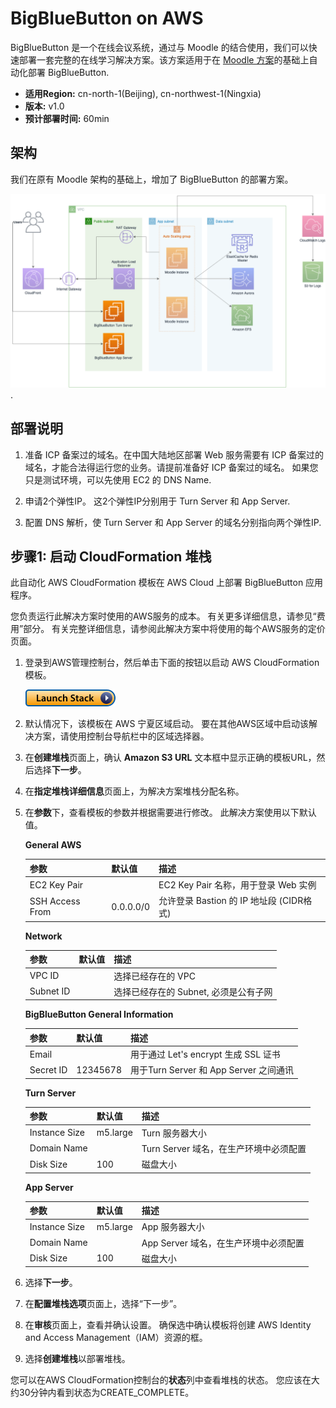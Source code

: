 # BigBlueButton on AWS 

BigBlueButton 是一个在线会议系统，通过与 Moodle 的结合使用，我们可以快速部署一套完整的在线学习解决方案。该方案适用于在
[Moodle 方案](https://github.com/aws-samples/moodle-on-aws-cn)的基础上自动化部署 BigBlueButton.

- **适用Region:** cn-north-1(Beijing), cn-northwest-1(Ningxia)
- **版本:** v1.0
- **预计部署时间:** 60min

## 架构

我们在原有 Moodle 架构的基础上，增加了 BigBlueButton 的部署方案。

![Architect](assets/architecture.png). 

## 部署说明

1. 准备 ICP 备案过的域名。在中国大陆地区部署 Web 服务需要有 ICP 备案过的域名，才能合法得运行您的业务。请提前准备好 ICP 备案过的域名。
如果您只是测试环境，可以先使用 EC2 的 DNS Name.

1. 申请2个弹性IP。 这2个弹性IP分别用于 Turn Server 和 App Server. 

1. 配置 DNS 解析，使 Turn Server 和 App Server 的域名分别指向两个弹性IP.

## 步骤1: 启动 CloudFormation 堆栈

此自动化 AWS CloudFormation 模板在 AWS Cloud 上部署 BigBlueButton 应用程序。

您负责运行此解决方案时使用的AWS服务的成本。 有关更多详细信息，请参见“费用”部分。 有关完整详细信息，请参阅此解决方案中将使用的每个AWS服务的定价页面。

1. 登录到AWS管理控制台，然后单击下面的按钮以启动 AWS CloudFormation 模板。

    [![Launch Stack](launch-stack.png)](https://cn-northwest-1.console.amazonaws.cn/cloudformation/home?region=cn-northwest-1#/stacks/create/template?stackName=BigBlueButton&templateURL=https:%2F%2Faws-solutions-reference.s3.cn-north-1.amazonaws.com.cn%2Fbig-blue-button-on-aws%2Flatest%2F00-master.template)
    
1. 默认情况下，该模板在 AWS 宁夏区域启动。 要在其他AWS区域中启动该解决方案，请使用控制台导航栏中的区域选择器。

1. 在**创建堆栈**页面上，确认 **Amazon S3 URL** 文本框中显示正确的模板URL，然后选择**下一步**。

1. 在**指定堆栈详细信息**页面上，为解决方案堆栈分配名称。

1. 在**参数**下，查看模板的参数并根据需要进行修改。 此解决方案使用以下默认值。

    **General AWS**

    | 参数            | 默认值    | 描述                                                  |
    | --------------- | --------- | ----------------------------------------------------- |
    | EC2 Key Pair    |           | EC2 Key Pair 名称，用于登录 Web 实例 |
    | SSH Access From | 0.0.0.0/0 | 允许登录 Bastion 的 IP 地址段 (CIDR格式)              |

    **Network**

    | 参数                         | 默认值        | 描述                                                         |
    | ---------------------------- | ------------- | ------------------------------------------------------------ |
    | VPC ID                       |               | 选择已经存在的 VPC                                            |
    | Subnet ID                    |               | 选择已经存在的 Subnet, 必须是公有子网                            |

    **BigBlueButton General Information**

    | 参数                 | 默认值         | 描述                                     |
    | -------------------- | -------------- | ---------------------------------------- |
    | Email                |                | 用于通过 Let's encrypt 生成 SSL 证书       |
    | Secret ID            | 12345678       | 用于Turn Server 和 App Server 之间通讯     |

    **Turn Server**

    | 参数               | 默认值      | 描述               |
    | ------------------ | ----------- | ------------------ |
    | Instance Size      | m5.large    | Turn 服务器大小     |
    | Domain Name        |             | Turn Server 域名，在生产环境中必须配置      |
    | Disk Size          | 100         | 磁盘大小     |

    **App Server**

    | 参数               | 默认值      | 描述               |
    | ------------------ | ----------- | ------------------ |
    | Instance Size      | m5.large    | App 服务器大小     |
    | Domain Name        |             | App Server 域名，在生产环境中必须配置      |
    | Disk Size          | 100         | 磁盘大小     |

2. 选择**下一步**。

3. 在**配置堆栈选项**页面上，选择“下一步”。

4. 在**审核**页面上，查看并确认设置。 确保选中确认模板将创建 AWS Identity and Access Management（IAM）资源的框。

5. 选择**创建堆栈**以部署堆栈。

您可以在AWS CloudFormation控制台的**状态**列中查看堆栈的状态。 您应该在大约30分钟内看到状态为CREATE_COMPLETE。

